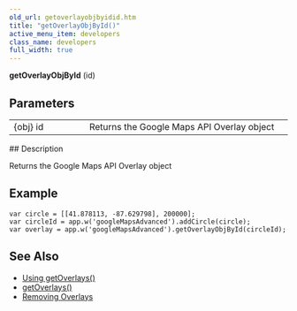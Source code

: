 ```yaml
---
old_url: getoverlayobjbyidid.htm
title: "getOverlayObjById()"
active_menu_item: developers
class_name: developers
full_width: true
---
```



**getOverlayObjById** (id)

## Parameters

<table>
<tr>
<td width="169">
{obj} id

</td>
<td width="17">
</td>
<td width="694">
Returns the Google Maps API Overlay object

</td>
</tr>
</table>
## Description

Returns the Google Maps API Overlay object

## Example

     
    var circle = [[41.878113, -87.629798], 200000];
    var circleId = app.w('googleMapsAdvanced').addCircle(circle);
    var overlay = app.w('googleMapsAdvanced').getOverlayObjById(circleId);
     
   

## See Also

 - [Using getOverlays()](/developers/documentation/product-guide/advanced-important-widgets/google-v3-maps-widget/working-with-overlays/using-getoverlays)
 - [getOverlays()](/developers/documentation/scripting-apis/client-api/widget-object-functions/advanced-maps/getoverlays)
 - [Removing Overlays](/developers/documentation/product-guide/advanced-important-widgets/google-v3-maps-widget/working-with-overlays/removing-overlays)


